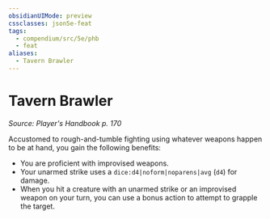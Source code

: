 ```yaml
---
obsidianUIMode: preview
cssclasses: json5e-feat
tags:
  - compendium/src/5e/phb
  - feat
aliases:
  - Tavern Brawler
---
```

# Tavern Brawler
*Source: Player's Handbook p. 170*  

Accustomed to rough-and-tumble fighting using whatever weapons happen to be at hand, you gain the following benefits:

- You are proficient with improvised weapons.  
- Your unarmed strike uses a `dice:d4|noform|noparens|avg` (`d4`) for damage.  
- When you hit a creature with an unarmed strike or an improvised weapon on your turn, you can use a bonus action to attempt to grapple the target.
